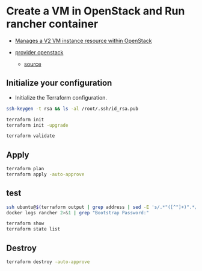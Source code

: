 # Create a VM in OpenStack and Run rancher container

- [Manages a V2 VM instance resource within OpenStack](https://registry.terraform.io/providers/terraform-provider-openstack/openstack/latest/docs/resources/compute_instance_v2)

- [provider openstack](https://registry.terraform.io/providers/terraform-provider-openstack/openstack/latest)
  - [source](https://github.com/terraform-provider-openstack/terraform-provider-openstack)


## Initialize your configuration

- Initialize the Terraform configuration.

```sh
ssh-keygen -t rsa && ls -al /root/.ssh/id_rsa.pub

terraform init
terraform init -upgrade

terraform validate
```

## Apply

```sh
terraform plan
terraform apply -auto-approve
```

## test

```sh
ssh ubuntu@$(terraform output | grep address | sed -E 's/.*"([^"]+)".*/\1/')
docker logs rancher 2>&1 | grep "Bootstrap Password:"

terraform show
terraform state list
```

## Destroy

```sh
terraform destroy -auto-approve
```
